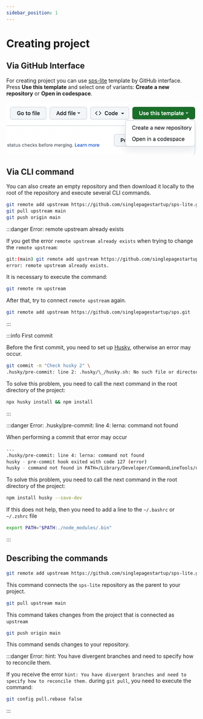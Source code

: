 ```yaml
---
sidebar_position: 1
---
```


# Creating project

## Via GitHub Interface

For creating project you can use [sps-lite](https://github.com/singlepagestartup/sps-lite) template by GitHub interface. Press **Use this template** and select one of variants: **Create a new repository** or **Open in codespace**.

![Use this template](./img/use-this-template.png)

## Via CLI command

You can also create an empty repository and then download it locally to the root of the repository and execute several CLI commands.

```bash
git remote add upstream https://github.com/singlepagestartup/sps-lite.git
git pull upstream main
git push origin main
```

:::danger Error: remote upstream already exists

If you get the error `remote upstream already exists` when trying to change the `remote upstream`:

```bash
git:(main) git remote add upstream https://github.com/singlepagestartup/sps.git
error: remote upstream already exists.
```

It is necessary to execute the command:

```bash
git remote rm upstream
```

After that, try to connect `remote upstream` again.

```bash
git remote add upstream https://github.com/singlepagestartup/sps.git
```

:::

:::info First commit

Before the first commit, you need to set up [Husky](https://github.com/typicode/husky), otherwise an error may occur.

```bash
git commit -m "Check husky 2" \
.husky/pre-commit: line 2: .husky/\_/husky.sh: No such file or directory
```

To solve this problem, you need to call the next command in the root directory of the project:

```bash
npx husky install && npm install
```

:::

:::danger Error: .husky/pre-commit: line 4: lerna: command not found

When performing a commit that error may occur

```bash
...
.husky/pre-commit: line 4: lerna: command not found
husky - pre-commit hook exited with code 127 (error)
husky - command not found in PATH=/Library/Developer/CommandLineTools/usr/libexec/git-core:/Users/<your_pc_name>/.local/bin
```

To solve this problem, you need to call the next command in the root directory of the project:

```bash
npm install husky --save-dev
```

If this does not help, then you need to add a line to the `~/.bashrc` or `~/.zshrc` file

```bash
export PATH="$PATH:./node_modules/.bin"
```

:::

## Describing the commands

```bash
git remote add upstream https://github.com/singlepagestartup/sps-lite.git
```

This command connects the `sps-lite` repository as the parent to your project.

```bash
git pull upstream main
```

This command takes changes from the project that is connected as `upstream`

```bash
git push origin main
```

This command sends changes to your repository.

:::danger Error: hint: You have divergent branches and need to specify how to reconcile them.

If you receive the error `hint: You have divergent branches and need to specify how to reconcile them.` during `git pull`, you need to execute the command:

```bash
git config pull.rebase false
```

:::
